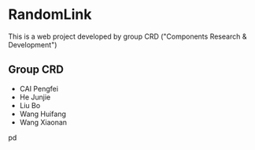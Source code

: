 # RandomLink

This is a web project developed by group CRD ("Components Research & Development")

## Group CRD
- CAI Pengfei
- He Junjie
- Liu Bo
- Wang Huifang
- Wang Xiaonan

pd
